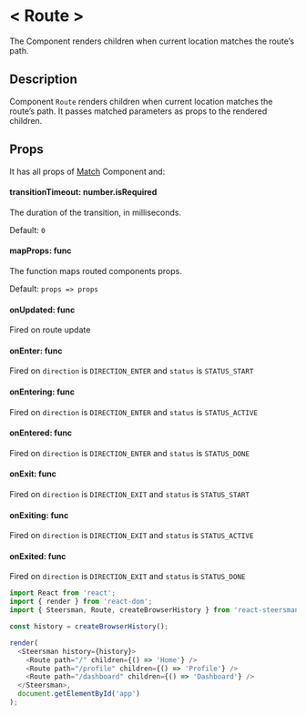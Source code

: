 # &lt; Route  &gt;

The Component renders children when current location matches the route’s path.

## Description

Component `Route` renders children when current location matches the route’s path.
It passes matched parameters as props to the rendered children.

## Props

It has all props of [Match](Match.md) Component and:

#### transitionTimeout: number.isRequired

The duration of the transition, in milliseconds.

Default: `0`

#### mapProps: func

The function maps routed components props.

Default: `props => props`

#### onUpdated: func

Fired on route update

#### onEnter: func

Fired on `direction` is `DIRECTION_ENTER` and `status` is `STATUS_START`

#### onEntering: func

Fired on `direction` is `DIRECTION_ENTER` and `status` is `STATUS_ACTIVE`

#### onEntered: func

Fired on `direction` is `DIRECTION_ENTER` and `status` is `STATUS_DONE`

#### onExit: func

Fired on `direction` is `DIRECTION_EXIT` and `status` is `STATUS_START`

#### onExiting: func

Fired on `direction` is `DIRECTION_EXIT` and `status` is `STATUS_ACTIVE`

#### onExited: func

Fired on `direction` is `DIRECTION_EXIT` and `status` is `STATUS_DONE`


```javascript
import React from 'react';
import { render } from 'react-dom';
import { Steersman, Route, createBrowserHistory } from 'react-steersman';

const history = createBrowserHistory();

render(
  <Steersman history={history}>
    <Route path="/" children={() => 'Home'} />
    <Route path="/profile" children={() => 'Profile'} />
    <Route path="/dashboard" children={() => 'Dashboard'} />
  </Steersman>,
  document.getElementById('app')
);
```